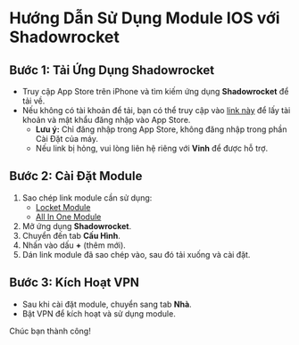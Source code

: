 # Hướng Dẫn Sử Dụng Module IOS với Shadowrocket

## Bước 1: Tải Ứng Dụng Shadowrocket
- Truy cập App Store trên iPhone và tìm kiếm ứng dụng **Shadowrocket** để tải về.
- Nếu không có tài khoản để tải, bạn có thể truy cập vào [link này](https://idapple.csadata4g.me/) để lấy tài khoản và mật khẩu đăng nhập vào App Store. 
    - **Lưu ý:** Chỉ đăng nhập trong App Store, không đăng nhập trong phần Cài Đặt của máy.
    - Nếu link bị hỏng, vui lòng liên hệ riêng với **Vinh** để được hỗ trợ.

## Bước 2: Cài Đặt Module
1. Sao chép link module cần sử dụng:
    - [Locket Module](https://raw.githubusercontent.com/duyvinh09/Module_IOS/refs/heads/main/modules/Locket_duyvinh09.sgmodule)
    - [All In One Module](https://raw.githubusercontent.com/duyvinh09/Module_IOS/refs/heads/main/All_In_One.sgmodule)
2. Mở ứng dụng **Shadowrocket**.
3. Chuyển đến tab **Cấu Hình**.
4. Nhấn vào dấu **+** (thêm mới).
5. Dán link module đã sao chép vào, sau đó tải xuống và cài đặt.

## Bước 3: Kích Hoạt VPN
- Sau khi cài đặt module, chuyển sang tab **Nhà**.
- Bật VPN để kích hoạt và sử dụng module.

Chúc bạn thành công!
